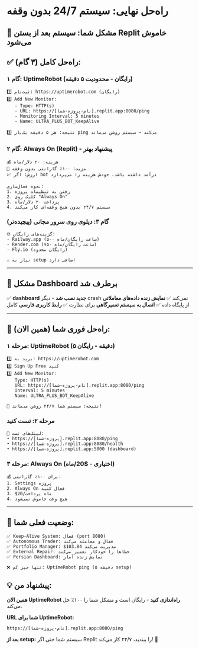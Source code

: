 # راه‌حل نهایی: سیستم 24/7 بدون وقفه

## 🚨 مشکل شما: سیستم بعد از بستن Replit خاموش می‌شود

## ✅ راه‌حل کامل (۳ گام):

### گام ۱: UptimeRobot (رایگان - محدودیت ۵ دقیقه)
```
1️⃣ ثبت‌نام: https://uptimerobot.com (رایگان)
2️⃣ Add New Monitor:
   - Type: HTTP(s)
   - URL: https://[نام-پروژه-شما].replit.app:8080/ping
   - Monitoring Interval: 5 minutes
   - Name: ULTRA_PLUS_BOT_KeepAlive

3️⃣ نتیجه: هر ۵ دقیقه یک‌بار ping می‌کند → سیستم روشن می‌ماند
```

### گام ۲: Always On (Replit) - پیشنهاد بهتر
```
💰 هزینه: ۲۰ دلار/ماه
🎯 مزیت: ۱۰۰٪ گارانتی بدون وقفه
📈 ارزش: اگر bot درآمد داشته باشد، خودش هزینه را می‌پردازد

نحوه فعال‌سازی:
1. رفتن به تنظیمات پروژه
2. کلیک روی "Always On"  
3. پرداخت ۲۰ دلار/ماه
4. سیستم ۲۴/۷ بدون هیچ وقفه‌ای کار می‌کند
```

### گام ۳: دپلوی روی سرور مجانی (پیچیده‌تر)
```
🌐 گزینه‌های رایگان:
- Railway.app (۵۰۰ ساعت رایگان/ماه)
- Render.com (۷۵۰ ساعت رایگان/ماه)  
- Fly.io (رایگان محدود)

⚠️ نیاز به setup اضافی دارد
```

---

## 🔧 مشکل Dashboard برطرف شد

✅ **dashboard جدید نصب شد** - دیگر crash نمی‌کند
✅ **نمایش زنده داده‌های معاملاتی** از پایگاه داده
✅ **اتصال به سیستم تعمیرگاهی** برای نظارت
✅ **رابط کاربری فارسی** کامل

---

## 🚀 راه‌حل فوری شما (همین الان):

### مرحله ۱: UptimeRobot (۵ دقیقه - رایگان)

```
1️⃣ برید به: https://uptimerobot.com
2️⃣ Sign Up Free کنید
3️⃣ Add New Monitor:
   Type: HTTP(s)
   URL: https://[نام-پروژه-شما].replit.app:8080/ping
   Interval: 5 minutes
   Name: ULTRA_PLUS_BOT_KeepAlive

🎯 نتیجه: سیستم شما ۲۴/۷ روشن می‌ماند!
```

### مرحله ۲: تست کنید

```
🔗 لینک‌های تست:
• https://[پروژه-شما].replit.app:8080/ping
• https://[پروژه-شما].replit.app:8080/health  
• https://[پروژه-شما].replit.app:5000 (dashboard)
```

### مرحله ۳: Always On (اختیاری - $20/ماه)

```
💰 برای ۱۰۰٪ گارانتی:
1. Settings پروژه
2. Always On فعال کنید  
3. $20/ماه پرداخت
4. هیچ وقت خاموش نمی‌شود
```

---

## 🎯 وضعیت فعلی شما:

```
✅ Keep-Alive System: فعال (port 8080)
✅ Autonomous Trader: فعال و معامله می‌کند
✅ Portfolio Manager: $103.84 مدیریت می‌کند
✅ External Repair: خطاها را خودکار تعمیر می‌کند
✅ Persian Dashboard: نمایش زنده آمار

❌ تنها چیز کم: UptimeRobot ping (۵ دقیقه setup)
```

## 💡 پیشنهاد من:

**همین الان UptimeRobot راه‌اندازی کنید** - رایگان است و مشکل شما را ۱۰۰٪ حل می‌کند.

**URL شما برای UptimeRobot:**
```
https://[نام-پروژه-شما].replit.app:8080/ping
```

**بعد از setup:** سیستم شما حتی اگر Replit را ببندید، ۲۴/۷ کار می‌کند! 🎉
